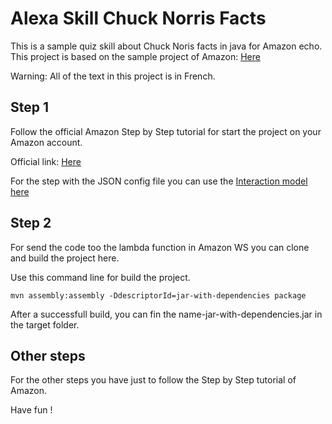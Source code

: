 # Alexa Skill Chuck Norris Facts
This is a sample quiz skill about Chuck Noris facts in java for Amazon echo.
This project is based on the sample project of Amazon: [Here](https://github.com/alexa/skill-sample-java-quiz-game)

Warning: All of the text in this project is in French.

## Step 1
Follow the official Amazon Step by Step tutorial for start the project on your Amazon account.

Official link: [Here](https://github.com/alexa/skill-sample-java-quiz-game/blob/master/instructions/1-voice-user-interface.md)

For the step with the JSON config file you can use the [Interaction model here](https://github.com/chimanos/alexa-skill-chuck-norris-fact/blob/master/models/fr-FR.json)

## Step 2

For send the code too the lambda function in Amazon WS you can clone and build the project here.

Use this command line for build the project.

```
mvn assembly:assembly -DdescriptorId=jar-with-dependencies package
```

After a successfull build, you can fin the name-jar-with-dependencies.jar in the target folder.

## Other steps

For the other steps you have just to follow the Step by Step tutorial of Amazon.

Have fun !
